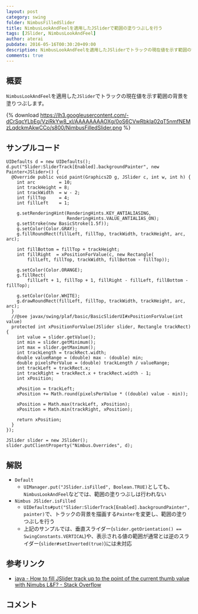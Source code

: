 ```yaml
---
layout: post
category: swing
folder: NimbusFilledSlider
title: NimbusLookAndFeelを適用したJSliderで範囲の塗りつぶしを行う
tags: [JSlider, NimbusLookAndFeel]
author: aterai
pubdate: 2016-05-16T00:30:20+09:00
description: NimbusLookAndFeelを適用したJSliderでトラックの現在値を示す範囲の背景を塗りつぶします。
comments: true
---
```

## 概要
`NimbusLookAndFeel`を適用した`JSlider`でトラックの現在値を示す範囲の背景を塗りつぶします。

{% download https://lh3.googleusercontent.com/-dCrSqcYLbEg/VziRkYw8_xI/AAAAAAAAOXg/0oS6CVwRbkIa02qT5nmfNEMzLqdckmAkwCCo/s800/NimbusFilledSlider.png %}

## サンプルコード
<pre class="prettyprint"><code>UIDefaults d = new UIDefaults();
d.put("Slider:SliderTrack[Enabled].backgroundPainter", new Painter&lt;JSlider&gt;() {
  @Override public void paint(Graphics2D g, JSlider c, int w, int h) {
    int arc         = 10;
    int trackHeight = 8;
    int trackWidth  = w - 2;
    int fillTop     = 4;
    int fillLeft    = 1;

    g.setRenderingHint(RenderingHints.KEY_ANTIALIASING,
                       RenderingHints.VALUE_ANTIALIAS_ON);
    g.setStroke(new BasicStroke(1.5f));
    g.setColor(Color.GRAY);
    g.fillRoundRect(fillLeft, fillTop, trackWidth, trackHeight, arc, arc);

    int fillBottom = fillTop + trackHeight;
    int fillRight  = xPositionForValue(c, new Rectangle(
        fillLeft, fillTop, trackWidth, fillBottom - fillTop));

    g.setColor(Color.ORANGE);
    g.fillRect(
        fillLeft + 1, fillTop + 1, fillRight - fillLeft, fillBottom - fillTop);

    g.setColor(Color.WHITE);
    g.drawRoundRect(fillLeft, fillTop, trackWidth, trackHeight, arc, arc);
  }
  //@see javax/swing/plaf/basic/BasicSliderUI#xPositionForValue(int value)
  protected int xPositionForValue(JSlider slider, Rectangle trackRect) {
    int value = slider.getValue();
    int min = slider.getMinimum();
    int max = slider.getMaximum();
    int trackLength = trackRect.width;
    double valueRange = (double) max - (double) min;
    double pixelsPerValue = (double) trackLength / valueRange;
    int trackLeft = trackRect.x;
    int trackRight = trackRect.x + trackRect.width - 1;
    int xPosition;

    xPosition = trackLeft;
    xPosition += Math.round(pixelsPerValue * ((double) value - min));

    xPosition = Math.max(trackLeft, xPosition);
    xPosition = Math.min(trackRight, xPosition);

    return xPosition;
  }
});

JSlider slider = new JSlider();
slider.putClientProperty("Nimbus.Overrides", d);
</code></pre>

## 解説
- `Default`
    - `UIManager.put("JSlider.isFilled", Boolean.TRUE)`としても、`NimbusLookAndFeel`などでは、範囲の塗りつぶしは行われない
- `Nimbus JSlider.isFilled`
    - `UIDefaults#put("Slider:SliderTrack[Enabled].backgroundPainter", painter)`で、トラックの背景を描画する`Painter`を変更し、範囲の塗りつぶしを行う
    - 上記のサンプルでは、垂直スライダー(`slider.getOrientation() == SwingConstants.VERTICAL`)や、表示される値の範囲が通常とは逆のスライダー(`slider#setInverted(true)`)には未対応

<!-- dummy comment line for breaking list -->

## 参考リンク
- [java - How to fill JSlider track up to the point of the current thumb value with Nimubs L&F? - Stack Overflow](http://stackoverflow.com/questions/37126097/how-to-fill-jslider-track-up-to-the-point-of-the-current-thumb-value-with-nimubs)

<!-- dummy comment line for breaking list -->

## コメント
